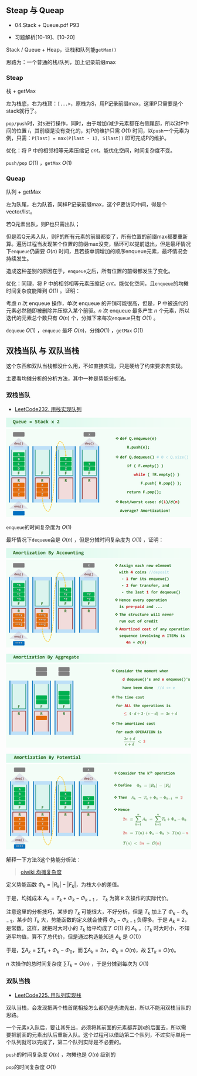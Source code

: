 ## Steap 与 Queap

* 04.Stack + Queue.pdf P93

* 习题解析[10-19]、[10-20]

Stack / Queue + Heap，让栈和队列能`getMax()`

思路为：一个普通的栈/队列，加上记录前缀max

### Steap

栈 + getMax

左为栈底，右为栈顶：`[...>`，原栈为S，用P记录前缀max，这里P只需要是个stack就行了。

`pop/push`时，对`S`进行操作，同时，由于增加/减少元素都在右侧尾部，所以对P中间的位置 $i$，其前缀是没有变化的，对P的维护只需 $O(1)$ 时间，以`push`一个元素为例，只需：`P[last] = max(P[last - 1], S[last])` 即可完成P的维护。

优化：将 P 中的相邻相等元素压缩记 $cnt$。能优化空间，时间复杂度不变。

`push/pop` $O(1)$ ，`getMax` $O(1)$

### Queap

队列 + getMax

左为队尾，右为队首，同样P记录前缀max，这个P要访问中间，得是个vector/list。

若Q元素出队，则P也只需出队；

但是若Q元素入队，则P的所有元素的前缀都变了，所有位置的前缀max都要重新算。遍历过程当发现某个位置的前缀max没变，循环可以提前退出，但是最坏情况下`enqueue`仍需要 $O(n)$ 时间，且若按单调增加的顺序enqueue元素，最坏情况会持续发生。

造成这种差别的原因在于，`enqueue`之后，所有位置的前缀都发生了变化。

优化：同理，将 P 中的相邻相等元素压缩记 $cnt$。能优化空间，且`enqueue`的均摊时间复杂度能降到 $O(1)$ 。证明：

考虑 $n$ 次 enqueue 操作，单次 enqueue 的开销可能很高，但是，P 中被迭代的元素必然随即被删除并压缩入某个前驱。$n$ 次 enqueue 最多产生 $n$ 个元素，所以迭代的元素总个数只有 $O(n)$ 个，分摊下来每次`enqueue`只有 $O(1)$ 。

`dequeue` $O(1)$ ，`enqueue` 最坏 $O(n)$，分摊$O(1)$ ，`getMax` $O(1)$

## 双栈当队 与 双队当栈

这个东西和双队当栈都没什么用，不如直接实现，只是硬给了约束要求去实现。

主要看均摊分析的分析方法，其中一种是势能分析法。

### 双栈当队

* [LeetCode232. 用栈实现队列](https://leetcode.cn/problems/implement-queue-using-stacks/)

![img](img/1.png)

`enqueue`的时间复杂度为 $O(1)$

最坏情况下`dequeue`会是 $O(n)$ ，但是分摊时间复杂度为 $O(1)$ ，证明：

![img](img/2.png)

![img](img/3.png)

![img](img/4.png)

解释一下方法3这个势能分析法：

> [oiwiki 均摊复杂度](https://oi-wiki.org/basic/amortized-analysis/)

定义势能函数 $\Phi_{k} = \lvert R_k \rvert - \lvert F_k \rvert$，为栈大小的差值。

于是，均摊成本 $A_k = T_k + \Phi_{k} - \Phi_{k - 1}$ ， $T_k$ 为第 $k$ 次操作的实际代价。

注意这里的分析技巧，某步的 $T_k$ 可能很大，不好分析，但是 $T_k$ 加上了 $\Phi_{k} - \Phi_{k - 1}$，某步的 $T_k$ 大，势能函数的定义就会使得 $\Phi_{k} - \Phi_{k - 1}$ 负得多。于是 $A_k \equiv 2$，是常数。这样，就把时大时小的 $T_k$ 给平均成了 $O(1)$ 的 $A_k$ 。（$T_k$ 时大时小，不知道平均值，算不了总代价，但是通过构造能知道 $A_k$ 是 $O(1)$）

于是，$\sum A_k = \sum T_k + \Phi_{k} - \Phi_{0}$，而 $\sum A_k = 2n，\Phi_{k} = O(n)$，故 $\sum T_k = O(n)$。

$n$ 次操作的总时间复杂度 $\sum T_k = O(n)$ ，于是分摊到每次为 $O(1)$

### 双队当栈

* [LeetCode225. 用队列实现栈](https://leetcode.cn/problems/implement-stack-using-queues/)

双队当栈，会发现把两个栈首尾相接怎么都仍是先进先出，所以不能用双栈当队的思路。

一个元素x入队后，要让其先出，必须将其前面的元素都弄到x的后面去，所以需要把前面的元素出队后重新入队。这个过程可以借助第二个队列，不过实际单用一个队列就可以完成了，第二个队列实际是不必要的。

`push`的时间复杂度 $O(n)$ ，均摊也是 $O(n)$ 级别的

`pop`的时间复杂度 $O(1)$